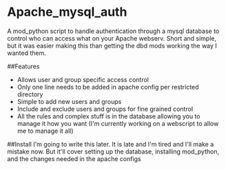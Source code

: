 # Apache_mysql_auth
A mod_python script to handle authentication through a mysql database to control who can access what on your Apache webserv. Short and simple, but it was easier making this than getting the dbd mods working the way I wanted them.

##Features
- Allows user and group specific access control
- Only one line needs to be added in apache config per restricted directory
- Simple to add new users and groups
- Include and exclude users and groups for fine grained control
- All the rules and complex stuff is in the database allowing you to manage it how you want (I'm currently working on a webscript to allow me to manage it all)

##Install
I'm going to write this later. It is late and I'm tired and I'll make a mistake now. But it'll cover setting up the database, installing mod_python, and the changes needed in the apache configs
